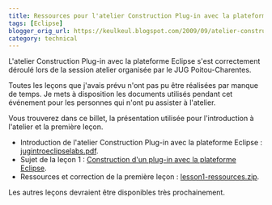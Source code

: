 ```yaml
---
title: Ressources pour l'atelier Construction Plug-in avec la plateforme Eclipse
tags: [Eclipse]
blogger_orig_url: https://keulkeul.blogspot.com/2009/09/atelier-construction-plug-in-avec-la_25.html
category: technical
---
```


L'atelier Construction Plug-in avec la plateforme Eclipse s'est correctement déroulé lors de la session atelier organisée par le JUG Poitou-Charentes.

Toutes les leçons que j'avais prévu n'ont pas pu être réalisées par manque de temps. Je mets à disposition les documents utilisés pendant cet événement pour les personnes qui n'ont pu assister à l'atelier.

Vous trouverez dans ce billet, la présentation utilisée pour l'introduction à l'atelier et la première leçon.

* Introduction de l'atelier Construction Plug-in avec la plateforme Eclipse : [jugintroeclipselabs.pdf](/files/jugintroeclipselabs.pdf).
* Sujet de la leçon 1 : [Construction d'un plug-in avec la plateforme Eclipse](/eclipse/handsonlab-intropluginlesson1).
* Ressources et correction de la première leçon : [lesson1-ressources.zip](/files/lesson1-ressources.zip).

Les autres leçons devraient être disponibles très prochainement.